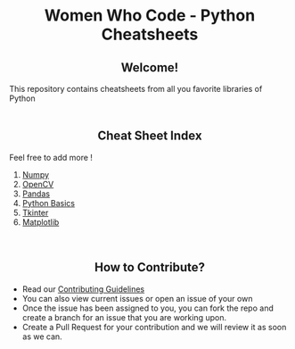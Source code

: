 <h1 align=center> Women Who Code - Python Cheatsheets </h2>

<h2 align=center> Welcome! </h2>

This repository contains cheatsheets from all you favorite libraries of Python
<br><br>

<h2 align=center> Cheat Sheet Index </h2>

Feel free to add more !

1. [Numpy](numpy)
2. [OpenCV](opencv)
3. [Pandas](pandas)
4. [Python Basics](python-basics)
5. [Tkinter](tkinter)
6. [Matplotlib](matplotlib)

<br>

<h2 align=center> How to Contribute? </h2>  

- Read our [Contributing Guidelines](contributing-guidelines.md)
- You can also view current issues or open an issue of your own
- Once the issue has been assigned to you, you can fork the repo and create a branch for an issue that you are working upon.
- Create a Pull Request for your contribution and we will review it as soon as we can.

